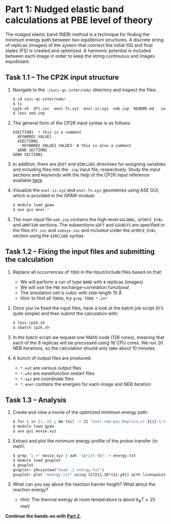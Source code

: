 # Part 1: Nudged elastic band calculations at PBE level of theory

The nudged elastic band (NEB) method is a technique for finding the minimum energy
path between two equilibrium structures. A discrete string of replicas (images)
of the system that connect the initial (IS) and final states (FS) is created and
optimized. A harmonic potential is included between each image in order to keep
the string continuous and images equidistant.

## Task 1.1 – The CP2K input structure

1. Navigate to the `./sscc-qc-inter/neb/` directory and inspect the files:
   
   ```bash
   $ cd sscc-qc-inter/neb/
   $ ls
   cp2k.sh  dft.inc  enol-fs.xyz  enol-is.xyz  neb.inp  README.md	solution  subsys.inc
   $ less neb.inp
   ```

2. The general form of the CP2K input syntax is as follows:
   
   ```
   &SECTION1  ! this is a comment
     KEYWORD1 VALUE1
     &SECTION2
       KEYWORD2 VALUE2 VALUE3  # this is also a comment
     &END SECTION2
   &END SECTION1
   ```

3. In addition, there are `@SET` and `@INCLUDE` directives for assigning variables
   and including files into the `.inp` input file, respectively. Study the input
   sections and keywords with the help of the CP2K input reference available
   [here](https://manual.cp2k.org).
4. Visualize the `enol-is.xyz` and `enol-fs.xyz` geometries using ASE GUI, which
   is provided in the GPAW module:

   ```bash
   $ module load gpaw
   $ ase gui enol-*
   ```

5. The main input file `neb.inp` contains the high-level `&GLOBAL`, `&FORCE_EVAL`
   and `&MOTION` sections. The subsections `&DFT` and `&SUBSYS` are specified in
   the files `dft.inc` and `subsys.inc` and included under the `&FORCE_EVAL` section
   using the `$INCLUDE` syntax.

## Task 1.2 – Fixing the input files and submitting the calculation

1. Replace all occurrences of `TODO` in the input/include files based on that:
   * We will perform a run of type `BAND` with `8` replicas (images)
   * We will use the `PBE` exchange–correlation functional
   * The simulation cell is cubic with side length 15 Å
   * Hint: to find all `TODO`s, try `grep TODO *.in*`
3. Once you've fixed the input files, have a look at the batch job script 
   (it's quite simple) and then submit the calculation with:
   
   ```bash
   $ less cp2k.sh
   $ sbatch cp2k.sh
   ```

4. In the batch script we request one Mahti node (128 cores), meaning that each
   of the 8 replicas will be processed using 16 CPU cores. We run 20 NEB iterations,
   so the calculation should only take about 10 minutes.
5. A bunch of output files are produced:
   * `*.out` are various output files
   * `*.wfn` are wavefunction restart files
   * `*.xyz` are coordinate files
   * `*.ener` contains the energies for each image and NEB iteration

## Task 1.3 – Analysis

1. Create and view a movie of the optimized minimum energy path:
   
   ```bash
   $ for i in {1..8} ; do tail -n 21 "enol-neb-pos-Replica_nr_${i}-1.xyz" >> movie.xyz ; done
   $ module load gpaw
   $ ase gui movie.xyz
   ```

2. Extract and plot the minimum energy profile of the proton transfer (in meV):
   
   ```bash
   $ grep "i =" movie.xyz | awk '{print $6}' > energy.txt
   $ module load gnuplot
   $ gnuplot
   gnuplot> y0=system("head -1 energy.txt")
   gnuplot> plot "energy.txt" using (27211.38*($1-y0)) with linespoints
   ```

3. What can you say about the reaction barrier height? What about the reaction
   energy?
   * Hint: The thermal energy at room temperature is about $k_\mathrm{B}T\approx25$ meV

**Continue the hands-on with [Part 2](../vib/README.md).**
